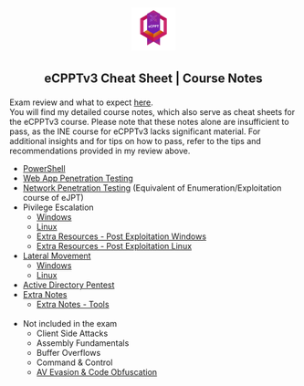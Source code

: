 <h1 align="center">
  <img src="https://github.com/Dragkob/eCPPT/blob/main/eCPPT.png" alt="eCPPT Logo" style="width: 15%;"/>
</h1>

## <p align="center">eCPPTv3 Cheat Sheet | Course Notes</p>
Exam review and what to expect <a href="https://dragkob.notion.site/eCPPTv3-Review-Dragkob-11ec072638a680d0b775d2e4751cd5af" target="_blank">here</a>.
<br />
You will find my detailed course notes, which also serve as cheat sheets for the eCPPTv3 course. Please note that these notes alone are insufficient to pass, as the INE course for eCPPTv3 lacks significant material. For additional insights and for tips on how to pass, refer to the tips and recommendations provided in my review above.
<br />
<ul>
  <li><a href="https://github.com/Dragkob/eCPPT/blob/main/PDFs%20(Section%20Split)/Dragkob_eCPPT_PowerShell.pdf" target="_blank">PowerShell</a></li>
  <li><a href="https://github.com/Dragkob/eCPPT/blob/main/PDFs%20(Section%20Split)/Dragkob_eCPPT_WebAppPentest.pdf" target="_blank">Web App Penetration Testing</li>
  <li><a href="https://github.com/Dragkob/eJPT" target="_blank">Network Penetration Testing</a> (Equivalent of Enumeration/Exploitation course of eJPT)</li>
   <li>Pivilege Escalation
  <ul>
    <li><a href="https://github.com/Dragkob/eCPPT/blob/main/PDFs%20(Section%20Split)/Dragkob_eCPPT_Privesc_Windows.pdf" target="_blank">Windows</li>
    <li><a href="https://github.com/Dragkob/eCPPT/blob/main/PDFs%20(Section%20Split)/Dragkob_eCPPT_Privesc_Linux.pdf" target="_blank">Linux</li>
    <li><a href="https://github.com/Dragkob/eJPT/blob/main/PDFs%20(Section%20Split)/Dragkob_eJPT_WindowsPostExploitation.pdf" target="_blank">Extra Resources - Post Exploitation Windows</li>
    <li><a href="https://github.com/Dragkob/eJPT/blob/main/PDFs%20(Section%20Split)/Dragkob_eJPT_LinuxExploitation.pdf" target="_blank">Extra Resources - Post Exploitation Linux</li>
  </ul>
  </li>
  <li>Lateral Movement
  <ul>
    <li><a href="https://github.com/Dragkob/eCPPT/blob/main/PDFs%20(Section%20Split)/Dragkob_eCPPT_LatMovement_Pivoting_Windows.pdf" target="_blank">Windows</li>
    <li><a href="https://github.com/Dragkob/eCPPT/blob/main/PDFs%20(Section%20Split)/Dragkob_eCPPT_LatMovement_Pivoting_Linux.pdf" target="_blank">Linux</li>
  </ul>
  </li>
  <li><a href="https://github.com/Dragkob/eCPPT/blob/main/PDFs%20(Section%20Split)/Dragkob_eCPPT_ADPentest.pdf" target="_blank">Active Directory Pentest</li>
    <li>Extra Notes
  <ul>
    <li><a href="https://github.com/Dragkob/eJPT/blob/main/PDFs%20(Section%20Split)/Dragkob_eJPT_ExtraNotesTools.pdf" target="_blank">Extra Notes - Tools</a></li>
  </ul>
  </li>
    <br />
    <li>Not included in the exam
  <ul>
    <li>Client Side Attacks</li>
    <li>Assembly Fundamentals</li>
    <li>Buffer Overflows</li>
    <li>Command & Control</li>
    <li><a href="https://github.com/Dragkob/eCPPT/blob/main/PDFs%20(Section%20Split)/Dragkob_eCPPT_AVEvasion_CodeObfuscation.pdf" target="_blank">AV Evasion & Code Obfuscation</li>
  </ul>
  </li>
</ul>
